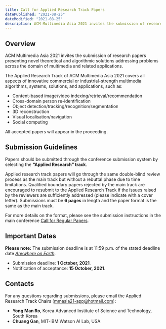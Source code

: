 ```yaml
---
title: Call for Applied Research Track Papers 
datePublished: "2021-08-25"
dateModified: "2021-08-25"
description: ACM Multimedia Asia 2021 invites the submission of research papers presenting novel theoretical and algorithmic solutions addressing problems across the domain of multimedia and related applications.
---
```


## Overview

ACM Multimedia Asia 2021 invites the submission of research papers presenting novel theoretical and algorithmic solutions addressing problems across the domain of multimedia and related applications.

The Applied Research Track of ACM Multimedia Asia 2021 covers all aspects of innovative commercial or industrial-strength multimedia algorithms, systems, solutions, and applications, such as:
- Content-based image/video indexing/retrieval/recommendation
- Cross-domain person re-identification
- Object detection/tracking/recognition/segmentation 
- 3D reconstruction
- Visual localisation/navigation
- Social computing

All accepted papers will appear in the proceeding.


## Submission Guidelines
Papers should be submitted through the conference submission system by selecting the **“Applied Research” track**.

Applied research track papers will go through the same double-blind review process as the main track but without a rebuttal phase due to time limitations. Qualified boundary papers rejected by the main track are encouraged to resubmit to the Applied Research Track if the issues raised by the reviewers are sufficiently addressed (please indicate with a cover letter). Submissions must be **6 pages** in length and the paper format is the same as the main track. 

For more details on the format, please see the submission instructions in the main conference [Call for Regular Papers](./call-for-papers).


<!-- **Please submit your paper to the submission system [https://cmt3.research.microsoft.com/MMASIA2021/](https://cmt3.research.microsoft.com/MMASIA2021/)** -->


## Important Dates

**Please note:** The submission deadline is at 11:59 p.m. of the stated deadline date [*Anywhere on Earth*](https://www.timeanddate.com/time/zones/aoe).

- Submission deadline: **1 October, 2021**.
- Notification of acceptance: **15 October, 2021**.


## Contacts
For any questions regarding submissions, please email the Applied Research Track Chairs ([mmasia21-app@hotmail.com](mailto:mmasia21-app@hotmail.com)):

- **Yong Man Ro**, Korea Advanced Institute of Science and Technology, South Korea
- **Chuang Gan**, MIT-IBM Watson AI Lab, USA 

